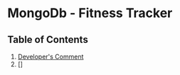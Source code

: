 # MongoDb - Fitness Tracker

## Table of Contents

1. [Developer's Comment](#Developer's-Comment)
1. []